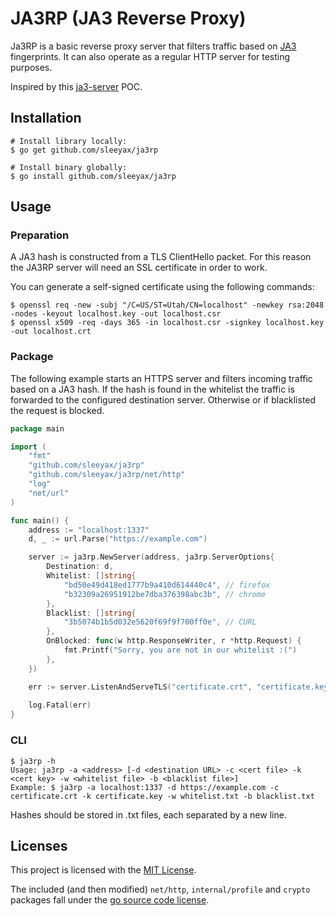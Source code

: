 # JA3RP (JA3 Reverse Proxy)
Ja3RP is a basic reverse proxy server that filters traffic based on [JA3](https://github.com/salesforce/ja3) fingerprints.
It can also operate as a regular HTTP server for testing purposes.

Inspired by this [ja3-server](https://github.com/CapacitorSet/ja3-server) POC.

## Installation
```
# Install library locally:
$ go get github.com/sleeyax/ja3rp

# Install binary globally:
$ go install github.com/sleeyax/ja3rp
```

## Usage
### Preparation
A JA3 hash is constructed from a TLS ClientHello packet.
For this reason the JA3RP server will need an SSL certificate in order to work.

You can generate a self-signed certificate using the following commands:
```
$ openssl req -new -subj "/C=US/ST=Utah/CN=localhost" -newkey rsa:2048 -nodes -keyout localhost.key -out localhost.csr
$ openssl x509 -req -days 365 -in localhost.csr -signkey localhost.key -out localhost.crt
```

### Package
The following example starts an HTTPS server and filters incoming traffic based on a JA3 hash.
If the hash is found in the whitelist the traffic is forwarded to the configured destination server.
Otherwise or if blacklisted the request is blocked.

```go
package main

import (
	"fmt"
	"github.com/sleeyax/ja3rp"
	"github.com/sleeyax/ja3rp/net/http"
	"log"
	"net/url"
)

func main() {
	address := "localhost:1337"
	d, _ := url.Parse("https://example.com")

	server := ja3rp.NewServer(address, ja3rp.ServerOptions{
		Destination: d,
		Whitelist: []string{
			"bd50e49d418ed1777b9a410d614440c4", // firefox
			"b32309a26951912be7dba376398abc3b", // chrome
		},
		Blacklist: []string{
			"3b5074b1b5d032e5620f69f9f700ff0e", // CURL
		},
		OnBlocked: func(w http.ResponseWriter, r *http.Request) {
			fmt.Printf("Sorry, you are not in our whitelist :(")
		},
	})

	err := server.ListenAndServeTLS("certificate.crt", "certificate.key")
	
	log.Fatal(err)
}
```

### CLI
```
$ ja3rp -h
Usage: ja3rp -a <address> [-d <destination URL> -c <cert file> -k <cert key> -w <whitelist file> -b <blacklist file>]
Example: $ ja3rp -a localhost:1337 -d https://example.com -c certificate.crt -k certificate.key -w whitelist.txt -b blacklist.txt
```
Hashes should be stored in .txt files, each separated by a new line.

## Licenses
This project is licensed with the [MIT License](LICENSE).

The included (and then modified) `net/http`, `internal/profile` and `crypto` packages fall under the [go source code license](./LICENSE_GO.txt).
